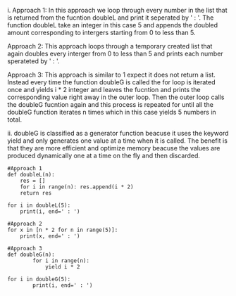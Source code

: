 i. Approach 1: In this approach we loop through every number in the list that is returned from the fucntion doubleL and print it seperated by ' : '. The function doubleL take an integer in this case 5 and appends the doubled amount corresponding to intergers starting from 0 to less than 5.

Approach 2: This approach loops through a temporary created list that again doubles every interger from 0 to less than 5 and prints each number sperateted by ' : '.

Approach 3: This approach is similar to 1 expect it does not return a list. Instead every time the function doubleG is called the for loop is iterated once and yields i * 2 integer and leaves the fucntion and prints the corresponding value right away in the outer loop. Then the outer loop calls the doubleG fucntion again and this process is repeated for until all the doubleG function iterates n times which in this case yields 5 numbers in total.

ii. doubleG is classified as a generator function beacuse it uses the keyword yield and only generates one value at a time when it is called. The benefit is that they are more efficient and optimize memory beacuse the values are produced dynamically one at a time on the fly and then discarded.

```
#Approach 1
def doubleL(n):
    res = []
    for i in range(n): res.append(i * 2)
    return res

for i in doubleL(5): 
    print(i, end=' : ')
```

```
#Approach 2
for x in [n * 2 for n in range(5)]:
    print(x, end=' : ')
```

```
#Approach 3
def doubleG(n):
        for i in range(n):
            yield i * 2

for i in doubleG(5):
        print(i, end=' : ')
```

